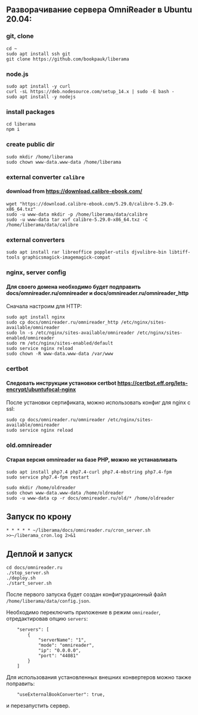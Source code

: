 ## Разворачивание сервера OmniReader в Ubuntu 20.04:

### git, clone
```
cd ~
sudo apt install ssh git
git clone https://github.com/bookpauk/liberama
```

### node.js
```
sudo apt install -y curl
curl -sL https://deb.nodesource.com/setup_14.x | sudo -E bash -
sudo apt install -y nodejs
```

### install packages
```
cd liberama
npm i
```

### create public dir
```
sudo mkdir /home/liberama
sudo chown www-data.www-data /home/liberama
```

### external converter `calibre`
#### download from https://download.calibre-ebook.com/
```
wget "https://download.calibre-ebook.com/5.29.0/calibre-5.29.0-x86_64.txz"
sudo -u www-data mkdir -p /home/liberama/data/calibre
sudo -u www-data tar xvf calibre-5.29.0-x86_64.txz -C /home/liberama/data/calibre
```

### external converters
```
sudo apt install rar libreoffice poppler-utils djvulibre-bin libtiff-tools graphicsmagick-imagemagick-compat
```

### nginx, server config
#### Для своего домена необходимо будет подправить docs/omnireader.ru/omnireader и docs/omnireader.ru/omnireader_http
Сначала настроим для HTTP:
```
sudo apt install nginx
sudo cp docs/omnireader.ru/omnireader_http /etc/nginx/sites-available/omnireader
sudo ln -s /etc/nginx/sites-available/omnireader /etc/nginx/sites-enabled/omnireader
sudo rm /etc/nginx/sites-enabled/default
sudo service nginx reload
sudo chown -R www-data.www-data /var/www
```

### certbot
#### Следовать инструкции установки certbot https://certbot.eff.org/lets-encrypt/ubuntufocal-nginx
После установки сертификата, можно использовать конфиг для nginx c ssl:
```
sudo cp docs/omnireader.ru/omnireader /etc/nginx/sites-available/omnireader
sudo service nginx reload

```

### old.omnireader 
#### Старая версия omnireader на базе PHP, можно не устанавливать
```
sudo apt install php7.4 php7.4-curl php7.4-mbstring php7.4-fpm
sudo service php7.4-fpm restart

sudo mkdir /home/oldreader
sudo chown www-data.www-data /home/oldreader
sudo -u www-data cp -r docs/omnireader.ru/old/* /home/oldreader
```

## Запуск по крону
```
* * * * * ~/liberama/docs/omnireader.ru/cron_server.sh >>~/liberama_cron.log 2>&1
```

## Деплой и запуск
```
cd docs/omnireader.ru
./stop_server.sh
./deploy.sh
./start_server.sh
```
После первого запуска будет создан конфигурационный файл `/home/liberama/data/config.json`.

Необходимо переключить приложение в режим `omnireader`, отредактировав опцию `servers`:
```
    "servers": [
        {
            "serverName": "1",
            "mode": "omnireader",
            "ip": "0.0.0.0",
            "port": "44081"
        }
    ]
```
Для использования установленных внешних конвертеров можно также поправить:
```
    "useExternalBookConverter": true,
```
и перезапустить сервер.